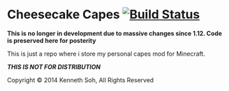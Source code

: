 Cheesecake Capes [![Build Status](https://travis-ci.org/itachi1706/CheesecakeCapes.svg)](https://travis-ci.org/itachi1706/CheesecakeCapes)
=======

**This is no longer in development due to massive changes since 1.12. Code is preserved here for posterity**

This is just a repo where i store my personal capes mod for Minecraft.

***THIS IS NOT FOR DISTRIBUTION***

Copyright © 2014 Kenneth Soh, All Rights Reserved
